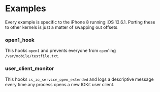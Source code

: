 # Examples
Every example is specific to the iPhone 8 running iOS 13.6.1. Porting these
to other kernels is just a matter of swapping out offsets.

### open1_hook
This hooks `open1` and prevents everyone from `open`'ing `/var/mobile/testfile.txt`.

### user_client_monitor
This hooks `is_io_service_open_extended` and logs a descriptive message every
time any process opens a new IOKit user client.
